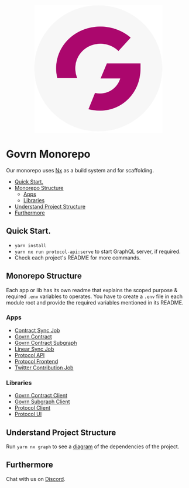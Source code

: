 


<p align="center"><img src="./apps/protocol-frontend/src/assets/govrn-logo.png" width="350"></p>

# Govrn Monorepo
 Our monorepo uses [Nx](https://nx.dev/getting-started/intro) as a build system and for scaffolding.

  * [Quick Start.](#quick-start)
  * [Monorepo Structure](#monorepo-structure)
    * [Apps](#apps)
    * [Libraries](#libraries)
  * [Understand Project Structure](#understand-project-structure)
  * [Furthermore](#furthermore)


## Quick Start.
- `yarn install`
- `yarn nx run protocol-api:serve` to start GraphQL server, if required.
- Check each project's README for more commands.


## Monorepo Structure
Each app or lib has its own readme that explains the scoped purpose & required `.env` variables to operates. You have to create a `.env` file in each module root and provide the required variables mentioned in its README.
### Apps
- [Contract Sync Job](./apps/contract-sync-job)
- [Govrn Contract](./apps/govrn-contract)
- [Govrn Contract Subgraph](./apps/govrn-contract-subgraph)
- [Linear Sync Job](./apps/linear-sync-job)
- [Protocol API](./apps/protocol-api)
- [Protocol Frontend](./apps/protocol-frontend)
- [Twitter Contribution Job](./apps/twitter-contribution-job)

### Libraries
- [Govrn Contract Client](./libs/govrn-contract-client)
- [Govrn Subgraph Client](./libs/govrn-subgraph-client)
- [Protocol Client](./libs/protocol-client)
- [Protocol UI](./libs/protocol-ui)



## Understand Project Structure

Run `yarn nx graph` to see a [diagram](https://nx.dev/cli/dep-graph) of the dependencies of the project.

## Furthermore
Chat with us on [Discord](https://discord.gg/AY84umTe).
